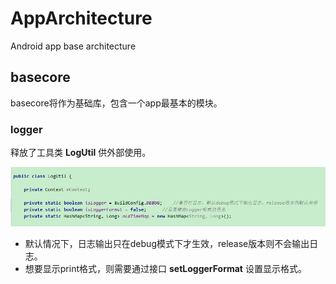 # AppArchitecture
Android app base architecture

## basecore
basecore将作为基础库，包含一个app最基本的模块。

### logger

释放了工具类 **LogUtil** 供外部使用。

![LogUtil 截图](pictures/LogUtil.png)

* 默认情况下，日志输出只在debug模式下才生效，release版本则不会输出日志。
* 想要显示print格式，则需要通过接口 **setLoggerFormat** 设置显示格式。


